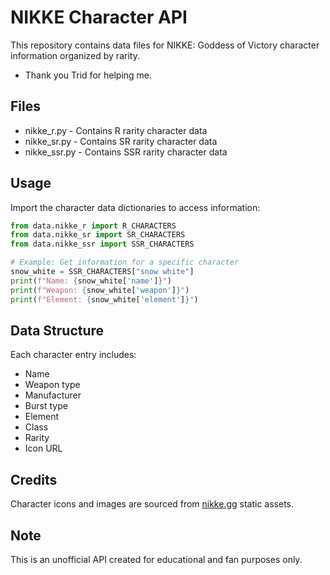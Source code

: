 # NIKKE Character API

This repository contains data files for NIKKE: Goddess of Victory character information organized by rarity.
- Thank you Trid for helping me.

## Files

- nikke_r.py - Contains R rarity character data
- nikke_sr.py - Contains SR rarity character data
- nikke_ssr.py - Contains SSR rarity character data

## Usage

Import the character data dictionaries to access information:

```python
from data.nikke_r import R_CHARACTERS
from data.nikke_sr import SR_CHARACTERS
from data.nikke_ssr import SSR_CHARACTERS

# Example: Get information for a specific character
snow_white = SSR_CHARACTERS["snow white"]
print(f"Name: {snow_white['name']}")
print(f"Weapon: {snow_white['weapon']}")
print(f"Element: {snow_white['element']}")
```

## Data Structure

Each character entry includes:
- Name
- Weapon type
- Manufacturer
- Burst type
- Element
- Class
- Rarity
- Icon URL

## Credits

Character icons and images are sourced from [nikke.gg](https://nikke.gg) static assets.

## Note

This is an unofficial API created for educational and fan purposes only.
